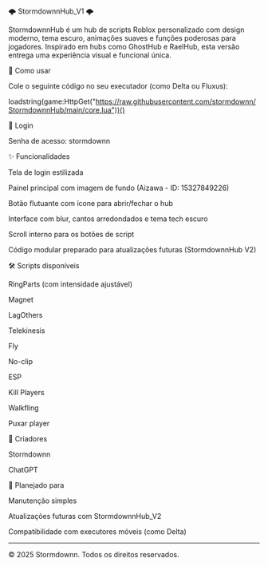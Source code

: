 🌩️ StormdownnHub_V1 🌩️

StormdownnHub é um hub de scripts Roblox personalizado com design moderno, tema escuro, animações suaves e funções poderosas para jogadores. Inspirado em hubs como GhostHub e RaelHub, esta versão entrega uma experiência visual e funcional única.

🚀 Como usar

Cole o seguinte código no seu executador (como Delta ou Fluxus):

loadstring(game:HttpGet("https://raw.githubusercontent.com/stormdownn/StormdownnHub/main/core.lua"))()

🔐 Login

Senha de acesso: stormdownn


✨ Funcionalidades

Tela de login estilizada

Painel principal com imagem de fundo (Aizawa - ID: 15327849226)

Botão flutuante com ícone para abrir/fechar o hub

Interface com blur, cantos arredondados e tema tech escuro

Scroll interno para os botões de script

Código modular preparado para atualizações futuras (StormdownnHub V2)


🛠 Scripts disponíveis

RingParts (com intensidade ajustável)

Magnet

LagOthers

Telekinesis

Fly

No-clip

ESP

Kill Players

Walkfling

Puxar player


👤 Criadores

 Stormdownn

 ChatGPT


🧠 Planejado para

Manutenção simples

Atualizações futuras com StormdownnHub_V2

Compatibilidade com executores móveis (como Delta)



---

© 2025 Stormdownn. Todos os direitos reservados.
